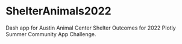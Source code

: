 # ShelterAnimals2022
 Dash app for Austin Animal Center Shelter Outcomes for 2022 Plotly Summer Community App Challenge.
